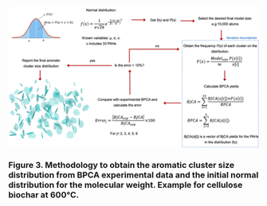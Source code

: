 
![plot](3.png)
### Figure 3. Methodology to obtain the aromatic cluster size distribution from BPCA experimental data and the initial normal distribution for the molecular weight. Example for cellulose biochar at 600°C. 

